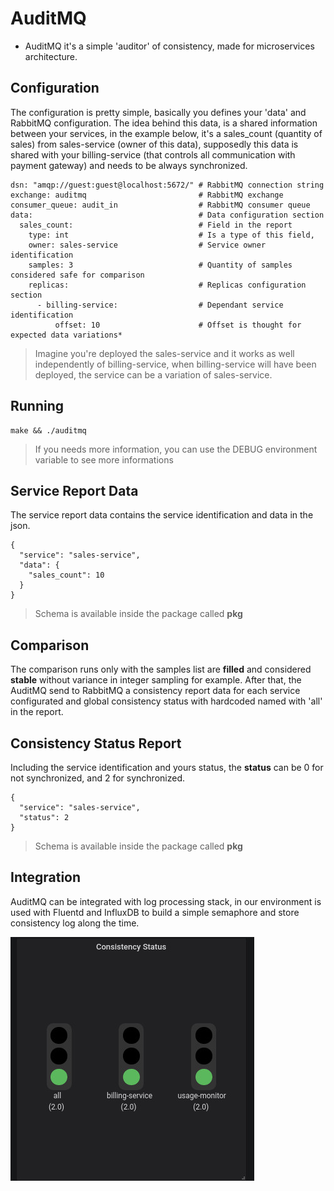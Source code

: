 # AuditMQ

* AuditMQ it's a simple 'auditor' of consistency, made for microservices architecture.

## Configuration

The configuration is pretty simple, basically you defines your 'data' and RabbitMQ configuration.
The idea behind this data, is a shared information between your services, in the example below, it's a
sales_count (quantity of sales) from sales-service (owner of this data), supposedly this data is shared
with your billing-service (that controls all communication with payment gateway) and needs to be always
synchronized.

```
dsn: "amqp://guest:guest@localhost:5672/" # RabbitMQ connection string
exchange: auditmq                         # RabbitMQ exchange
consumer_queue: audit_in                  # RabbitMQ consumer queue
data:                                     # Data configuration section
  sales_count:                            # Field in the report
    type: int                             # Is a type of this field,
    owner: sales-service                  # Service owner identification
    samples: 3                            # Quantity of samples considered safe for comparison
    replicas:                             # Replicas configuration section
      - billing-service:                  # Dependant service identification
          offset: 10                      # Offset is thought for expected data variations*
```
> Imagine you're deployed the sales-service and it works as well independently of billing-service, when billing-service
will have been deployed, the service can be a variation of sales-service.

## Running
```
make && ./auditmq
```
> If you needs more information, you can use the DEBUG environment variable to see more informations

## Service Report Data

The service report data contains the service identification and data in the json.

```
{
  "service": "sales-service",
  "data": {
    "sales_count": 10
  }
}
```
> Schema is available inside the package called **pkg**

## Comparison

The comparison runs only with the samples list are **filled** and considered **stable** without variance in integer sampling
for example. After that, the AuditMQ send to RabbitMQ a consistency report data for each service configurated and
global consistency status with hardcoded named with 'all' in the report.

## Consistency Status Report

Including the service identification and yours status, the **status** can be 0 for not synchronized, and 2 for synchronized.

```
{
  "service": "sales-service",
  "status": 2
}
```
> Schema is available inside the package called **pkg**

## Integration

AuditMQ can be integrated with log processing stack, in our environment is used with Fluentd and InfluxDB to build a simple
semaphore and store consistency log along the time.

![Grafana](docs/integration.jpg)
